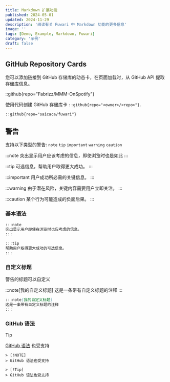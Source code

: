 ```yaml
---
title: Markdown 扩展功能
published: 2024-05-01
updated: 2024-11-29
description: '阅读有关 Fuwari 中 Markdown 功能的更多信息'
image: ''
tags: [Demo, Example, Markdown, Fuwari]
category: '示例'
draft: false 
---
```


## GitHub Repository Cards
您可以添加链接到 GitHub 存储库的动态卡，在页面加载时，从 GitHub API 提取存储库信息。 

::github{repo="Fabrizz/MMM-OnSpotify"}

使用代码创建 GitHub 存储库卡 `::github{repo="<owner>/<repo>"}`.

```markdown
::github{repo="saicaca/fuwari"}
```

## 警告

支持以下类型的警告: `note` `tip` `important` `warning` `caution`

:::note
突出显示用户应该考虑的信息，即使浏览时也是如此
:::

:::tip
可选信息，帮助用户取得更大成功。
:::

:::important
用户成功所必需的关键信息。
:::

:::warning
由于潜在风险，关键内容需要用户立即关注。
:::

:::caution
某个行为可能造成的负面后果。
:::

### 基本语法

```markdown
:::note
突出显示用户即使在浏览时也应考虑的信息。
:::

:::tip
帮助用户取得更大成功的可选信息。
:::
```

### 自定义标题

警告的标题可以自定义

:::note[我的自定义标题]
这是一条带有自定义标题的注释
:::

```markdown
:::note[我的自定义标题]
这是一条带有自定义标题的注释
:::
```

### GitHub 语法

> [!Tip]
> [GitHub 语法](https://github.com/orgs/community/discussions/16925) 也受支持

```
> [!NOTE]
> GitHub 语法也受支持

> [!Tip]
> GitHub 语法也受支持
```